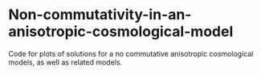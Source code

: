 # Non-commutativity-in-an-anisotropic-cosmological-model
Code for plots of solutions for a no commutative anisotropic cosmological models, as well as related models.
